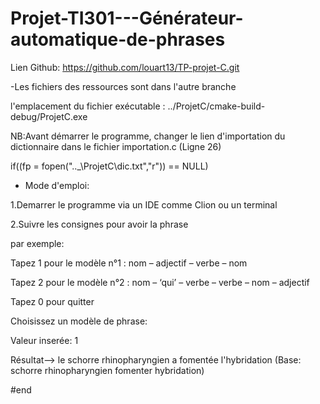 # Projet-TI301---Générateur-automatique-de-phrases

Lien Github: https://github.com/louart13/TP-projet-C.git

-Les fichiers des ressources sont dans l'autre branche

l'emplacement du fichier exécutable : ../ProjetC/cmake-build-debug/ProjetC.exe

NB:Avant démarrer le programme, changer le lien d'importation du dictionnaire dans le fichier importation.c  (Ligne 26)

if((fp = fopen(".._\\ProjetC\\dic.txt","r")) == NULL)

* Mode d'emploi:

1.Demarrer le programme via un IDE comme Clion ou un terminal

2.Suivre les consignes pour avoir la phrase



par exemple:

Tapez 1 pour le modèle n°1 : nom – adjectif – verbe – nom

Tapez 2 pour le modèle n°2 : nom – ‘qui’ – verbe – verbe – nom – adjectif

Tapez 0 pour quitter

Choisissez un modèle de phrase:

Valeur inserée: 1

Résultat--> le schorre rhinopharyngien a fomentée l'hybridation
    (Base: schorre rhinopharyngien fomenter hybridation)
    
    
#end
